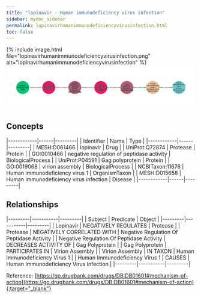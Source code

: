 ```yaml
---
title: "lopinavir - Human immunodeficiency virus infection"
sidebar: mydoc_sidebar
permalink: lopinavirhumanimmunodeficiencyvirusinfection.html
toc: false 
---
```


{% include image.html file="lopinavirhumanimmunodeficiencyvirusinfection.png" alt="lopinavirhumanimmunodeficiencyvirusinfection" %}![Path Visualization](/images/lopinavirhumanimmunodeficiencyvirusinfection.png)

## Concepts

|------------|------|---------|
| Identifier | Name | Type    |
|------------|------|---------|
| MESH:D061466 | lopinavir | Drug |
| UniProt:Q72874 | Protease | Protein |
| GO:0010466 | negative regulation of peptidase activity | BiologicalProcess |
| UniProt:P04591 | Gag polyprotein | Protein |
| GO:0019068 | virion assembly | BiologicalProcess |
| NCBITaxon:11676 | Human immunodeficiency virus 1 | OrganismTaxon |
| MESH:D015658 | Human immunodeficiency virus infection | Disease |
|------------|------|---------|

## Relationships

|---------|-----------|---------|
| Subject | Predicate | Object  |
|---------|-----------|---------|
| Lopinavir | NEGATIVELY REGULATES | Protease |
| Protease | NEGATIVELY CORRELATED WITH | Negative Regulation Of Peptidase Activity |
| Negative Regulation Of Peptidase Activity | DECREASES ACTIVITY OF | Gag Polyprotein |
| Gag Polyprotein | PARTICIPATES IN | Virion Assembly |
| Virion Assembly | IN TAXON | Human Immunodeficiency Virus 1 |
| Human Immunodeficiency Virus 1 | CAUSES | Human Immunodeficiency Virus Infection |
|---------|-----------|---------|

Reference: [https://go.drugbank.com/drugs/DB:DB01601#mechanism-of-action](https://go.drugbank.com/drugs/DB:DB01601#mechanism-of-action){:target="_blank"}